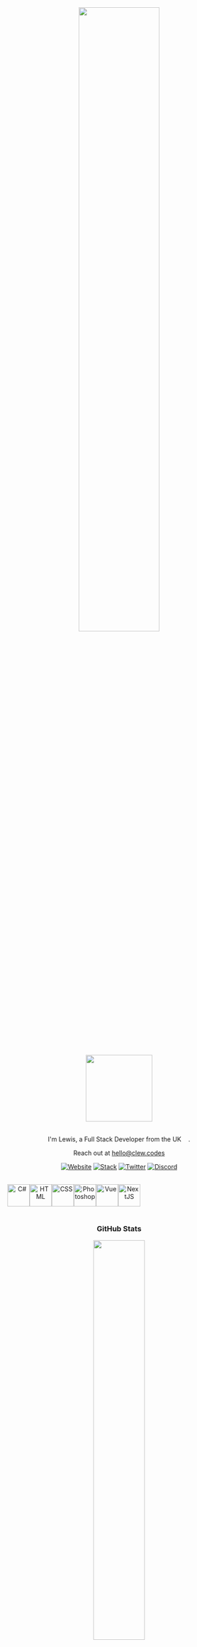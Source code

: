 <div align="center">

  
  <img style="width: 60%" src="https://i.ibb.co/4wy0WxL/github-header.png"/>
<br/>
<br/>
  
  
<img style="width: 150px;" src="https://i.ibb.co/rymx1HF/clew-logo-modified.png" />
<br/>
<br/>
  
I'm Lewis, a Full Stack Developer from the UK <img style="width: 12px" src="https://cdn-icons-png.flaticon.com/512/197/197374.png" />.

Reach out at <a hred= "mailto:hello@clew.codes">hello@clew.codes</a>

[![Website](https://img.shields.io/badge/Website-ff4055)](https://clew.codes)
[![Stack](https://img.shields.io/badge/Stack-FFA500)](https://stackshare.io/clew/full-stack)
[![Twitter](https://img.shields.io/badge/Twitter-00acee)](https://twitter.com/clewcodes)
[![Discord](https://img.shields.io/badge/Discord-7289da)](https://discordapp.com/users/clew#6069)

<br/>
<div style="display: flex">
<img style="width: 50px" src="https://cdn-icons-png.flaticon.com/512/6132/6132221.png" title="C#" />
  <img style="width: 50px" src="https://cdn-icons-png.flaticon.com/512/1051/1051277.png" title="HTML"/>
  <img style="width: 50px" src="https://cdn-icons-png.flaticon.com/512/732/732190.png" title="CSS"/>
  <img style="width: 50px" src="https://cdn-icons-png.flaticon.com/512/5968/5968520.png" title="Photoshop"/>
  <img style="width: 50px" src="https://upload.wikimedia.org/wikipedia/commons/thumb/9/95/Vue.js_Logo_2.svg/512px-Vue.js_Logo_2.svg.png?20170919082558" title="Vue"/>
  <img style="width: 50px" src="https://ui-lib.com/blog/wp-content/uploads/2021/12/nextjs-boilerplate-logo.png" title="NextJS"/>
  
  
</div>

<br/>
  
### GitHub Stats</p>
<img style="height: auto; width: 48%;" class="img" src="https://github-readme-stats.vercel.app/api?username=clew-codes&count_private=true&theme=radical&show_icons=true&include_all_commits=true&border_color=ff4055&bg_color=0D1117&title_color=ff4055&text_color=fff&hide_title=true" />

### GitHub Languages

<img style="height: auto; width: 48%;" class="img" src="https://github-readme-stats.vercel.app/api/top-langs/?username=clew-codes&theme=radical&langs_count=8&layout=compact&border_color=ff4055&bg_color=0D1117&title_color=ff4055&text_color=fff" />


### Listening To

[![Spotify](https://spotify-now-playing-mocha-theta.vercel.app/api/spotify?background_color=0D1117&border_color=ff4055)](https://open.spotify.com/user/pqt4rwcoaths6i7sju3x8zjq1)

</div>
